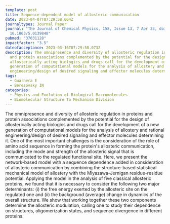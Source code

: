 ```yaml
---
template: post
title: Sequence-dependent model of allosteric communication
date: 2023-04-07T07:29:58.064Z
journaltypes: Journal Paper
journal: "The Journal of Chemical Physics, 158, Issue 13, 7 Apr 23, doi:
  10.1063/5.0139848"
pubmed: "37031128"
impactfactor: "3.5"
dateofacceptance: 2023-03-16T07:29:58.073Z
description: The omnipresence and diversity of allosteric regulation in proteins
  and protein associations complemented by the potential for the design of
  allosterically acting biologics and drugs call for the development of a new
  generation of computational models for the analysis of allostery and rational
  engineering/design of desired signaling and effector molecules determining it.
tags:
  - Guarnera E
  - Berezovsky IN
categories:
  - Physics and Evolution of Biological Macromolecules
  - Biomolecular Structure To Mechanism Division
---
```

<!--StartFragment-->

The omnipresence and diversity of allosteric regulation in proteins and protein associations complemented by the potential for the design of allosterically acting biologics and drugs call for the development of a new generation of computational models for the analysis of allostery and rational engineering/design of desired signaling and effector molecules determining it. One of the most important challenges is the consideration of the role of amino acid sequence in forming the protein's allosteric communication, including the mode and strength of the allosteric signal that is communicated to the regulated functional site. Here, we present the network-based model with a sequence dependence added in consideration of allosteric communication by combining the structure-based statistical mechanical model of allostery with the Miyazawa-Jernigan residue-residue potential. Applying the model in the analysis of five classical allosteric proteins, we found that it is necessary to consider the following two major determinants: (i) the free energy exerted by the allosteric site on the regulated one and (ii) the background (average) change in dynamics of the overall structure. We show that working together these two components determine the allosteric modulation, calling one to study their dependence on structures, oligomerization states, and sequence divergence in different proteins.

<!--EndFragment-->